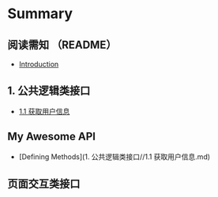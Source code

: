 # Summary

## 阅读需知 （README）
* [Introduction](README.md)

## 1. 公共逻辑类接口
* [1.1 获取用户信息](11-获取用户信息.md)

## My Awesome API
* [Defining Methods](1. 公共逻辑类接口//1.1 获取用户信息.md)

## 页面交互类接口

